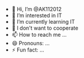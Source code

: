 - 👋 Hi, I’m @AK112012
- 👀 I’m interested in IT
- 🌱 I’m currently learning IT
- 💞 I don't want to cooperate
- 📫 How to reach me ...
- 😄 Pronouns: ...
- ⚡ Fun fact: ...
